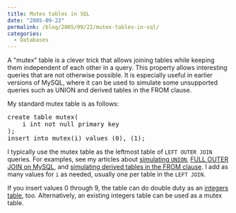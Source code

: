 ```yaml
---
title: Mutex tables in SQL
date: "2005-09-22"
permalink: /blog/2005/09/22/mutex-tables-in-sql/
categories:
  - Databases
---
```

A "mutex" table is a clever trick that allows joining tables while keeping them independent of each other in a query. This property allows interesting queries that are not otherwise possible. It is especially useful in earlier versions of MySQL, where it can be used to simulate some unsupported queries such as UNION and derived tables in the FROM clause.

My standard mutex table is as follows:

<pre>create table mutex(
    i int not null primary key
);
insert into mutex(i) values (0), (1);</pre>

I typically use the mutex table as the leftmost table of `LEFT OUTER JOIN` queries. For examples, see my articles about [simulating `UNION`][1], [FULL OUTER JOIN on MySQL][2], and [simulating derived tables in the FROM clause][3]. I add as many values for `i` as needed, usually one per table in the `LEFT JOIN`.

If you insert values 0 through 9, the table can do double duty as an [integers table][4], too. Alternatively, an existing integers table can be used as a mutex table.

 [1]: /blog/2005/09/22/union-in-mysql/
 [2]: /blog/2006/05/26/how-to-write-full-outer-join-in-mysql/
 [3]: /blog/2005/09/21/subselects-in-mysql/
 [4]: /blog/2005/12/07/the-integers-table/
